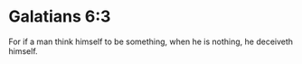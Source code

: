 # Galatians 6:3

For if a man think himself to be something, when he is nothing, he deceiveth himself.
